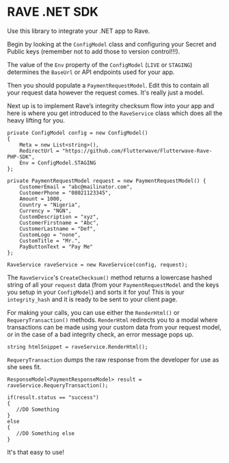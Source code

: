 <h1>RAVE .NET SDK</h1>

Use this library to integrate your .NET app to Rave.

Begin by looking at the `ConfigModel` class and configuring your Secret and Public keys (remember not to add those to version control!!!). 

The value of the `Env` property of the `ConfigModel` (`LIVE` or `STAGING`) determines the `BaseUrl` or API endpoints used for your app.

Then you should populate a `PaymentRequestModel`. Edit this to contain all your request data however the request comes. It's really just a model.

Next up is to implement Rave’s integrity checksum flow into your app and here is where you get introduced to the `RaveService` class
which does all the heavy lifting for you. 

```
private ConfigModel config = new ConfigModel()
{
    Meta = new List<string>(),
    RedirectUrl = "https://github.com/Flutterwave/Flutterwave-Rave-PHP-SDK",
    Env = ConfigModel.STAGING
};
        
private PaymentRequestModel request = new PaymentRequestModel() {
    CustomerEmail = "abc@mailinator.com",
    CustomerPhone = "08021123345",
    Amount = 1000,
    Country = "Nigeria",
    Currency = "NGN",
    CustomDescription = "xyz",
    CustomerFirstname = "Abc",
    CustomerLastname = "Def",
    CustomLogo = "none",
    CustomTitle = "Mr.",
    PayButtonText = "Pay Me"
};

RaveService raveService = new RaveService(config, request);

```

The `RaveService`'s `CreateChecksum()` method returns a lowercase hashed string
of all your `request` data (from your `PaymentRequestModel` and the keys you setup in your `ConfigModel`) and sorts it for you!
This is your `integrity_hash` and it is ready to be sent to your client page.

For making your calls, you can use either the `RenderHtml()` or `RequeryTransaction()` methods.
`RenderHtml` redirects you to a modal where transactions can be made using your custom data from your request model, or in the case of a bad integrity check, an error message pops up.

```
string htmlSnippet = raveService.RenderHtml();

```

`RequeryTransaction` dumps the raw response from the developer for use as she sees fit.

```
ResponseModel<PaymentResponseModel> result = raveService.RequeryTransaction();

if(result.status == "success")
{
   //DO Something
}
else
{
   //DO Something else
}

```

It's that easy to use!





